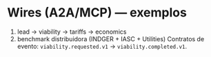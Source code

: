 # Wires (A2A/MCP) — exemplos

1) lead → viability → tariffs → economics
2) benchmark distribuidora (INDGER + IASC + Utilities)
Contratos de evento: `viability.requested.v1` → `viability.completed.v1`.
